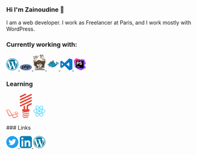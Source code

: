 ### Hi I'm Zainoudine 👋

I am a web developer. I work as Freelancer at Paris, and I work mostly with WordPress.

### Currently working with:

<a href="https://wordpress.org/">
    <img src="assets/wordpress.svg" width="32px" />
</a>
<a href="https://www.php.net/">
    <img src="assets/php.svg" width="32px" />
</a>
<a href="https://getcomposer.org/">
    <img src="assets/composer.svg" width="32px" />
</a>
<a href="https://www.docker.com/">
    <img src="assets/docker.svg" width="32px" />
</a>
<a href="https://code.visualstudio.com/">
    <img src="assets/visual-studio-code.svg" width="32px" />
</a>
<a href="https://www.jetbrains.com/phpstorm/">
    <img src="assets/phpstorm.svg" width="32px" />
</a>

### Learning
<p>
  <a href="https://laravel.com/"><img src="assets/laravel.svg" width="32px" /></a>
  <a href="https://lumen.laravel.com/"><img src="assets/lumen.svg" width="32px" /></a>
  <a href="https://fr.reactjs.org/"><img src="assets/react.svg" width="32px" /></a>
</p>
### Links
<p>
  <a href="https://twitter.com/tasmerb">
    <img alt="tasmer's twitter" width="32px" src="assets/twitter.svg" />
  </a>
  <a href="https://fr.linkedin.com/in/zainoudine">
    <img alt="tasmer's LinkedIn" width="32px" src="assets/linkedin.svg" />
  </a>
  <a href="https://profiles.wordpress.org/tasmer">
    <img alt="tasmer's WordPress" width="32px" src="assets/wordpress.svg" />
  </a>
</p>
